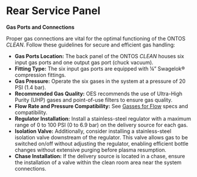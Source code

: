 # Rear Service Panel

**Gas Ports and Connections**

Proper gas connections are vital for the optimal functioning of the ONTOS _CLEAN_. Follow these guidelines for secure and efficient gas handling:

* **Gas Ports Location:** The back panel of the ONTOS _CLEAN_ houses six input gas ports and one output gas port (chuck vacuum).
* **Fitting Type:** The six input gas ports are equipped with ¼” Swagelok® compression fittings.
* **Gas Pressure:** Operate the six gases in the system at a pressure of 20 PSI (1.4 bar).
* **Recommended Gas Quality:** OES recommends the use of Ultra-High Purity (UHP) gases and point-of-use filters to ensure gas quality.
* **Flow Rate and Pressure Compatibility:** See [Gasses for Flow](gasses.md) specs and compatibility.&#x20;
* **Regulator Installation:** Install a stainless-steel regulator with a maximum range of 0 to 100 PSI (0 to 6.9 bar) on the delivery source for each gas.
* **Isolation Valve:** Additionally, consider installing a stainless-steel isolation valve downstream of the regulator. This valve allows gas to be switched on/off without adjusting the regulator, enabling efficient bottle changes without extensive purging before plasma resumption.
* **Chase Installation:** If the delivery source is located in a chase, ensure the installation of a valve within the clean room area near the system connections.

